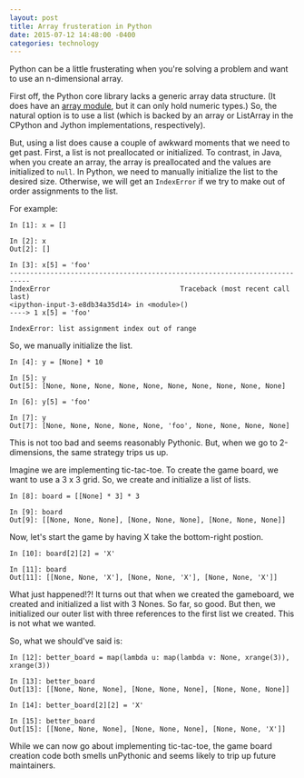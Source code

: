 ```yaml
---
layout: post
title: Array frusteration in Python
date: 2015-07-12 14:48:00 -0400
categories: technology
---
```


Python can be a little frusterating when you're solving a problem and want to use an n-dimensional array.

First off, the Python core library lacks a generic array data structure. (It does have an [array module](https://docs.python.org/2/library/array.html), but it can only hold numeric types.) So, the natural option is to use a list (which is backed by an array or ListArray in the CPython and Jython implementations, respectively).

But, using a list does cause a couple of awkward moments that we need to get past. First, a list is not preallocated or initialized. To contrast, in Java, when you create an array, the array is preallocated and the values are initialized to `null`. In Python, we need to manually initialize the list to the desired size. Otherwise, we will get an `IndexError` if we try to make out of order assignments to the list.

For example:

    In [1]: x = []

    In [2]: x
    Out[2]: []

    In [3]: x[5] = 'foo'
    ---------------------------------------------------------------------------
    IndexError                                Traceback (most recent call last)
    <ipython-input-3-e8db34a35d14> in <module>()
    ----> 1 x[5] = 'foo'

    IndexError: list assignment index out of range

So, we manually initialize the list.

    In [4]: y = [None] * 10

    In [5]: y
    Out[5]: [None, None, None, None, None, None, None, None, None, None]

    In [6]: y[5] = 'foo'

    In [7]: y
    Out[7]: [None, None, None, None, None, 'foo', None, None, None, None]

This is not too bad and seems reasonably Pythonic. But, when we go to 2-dimensions, the same strategy trips us up.

Imagine we are implementing tic-tac-toe. To create the game board, we want to use a 3 x 3 grid. So, we create and initialize a list of lists.

    In [8]: board = [[None] * 3] * 3

    In [9]: board
    Out[9]: [[None, None, None], [None, None, None], [None, None, None]]

Now, let's start the game by having X take the bottom-right postion.

    In [10]: board[2][2] = 'X'

    In [11]: board
    Out[11]: [[None, None, 'X'], [None, None, 'X'], [None, None, 'X']]

What just happened!?! It turns out that when we created the gameboard, we created and initialized a list with 3 Nones. So far, so good. But then, we initialized our outer list with three references to the first list we created. This is not what we wanted.

So, what we should've said is:

    In [12]: better_board = map(lambda u: map(lambda v: None, xrange(3)), xrange(3))

    In [13]: better_board
    Out[13]: [[None, None, None], [None, None, None], [None, None, None]]

    In [14]: better_board[2][2] = 'X'

    In [15]: better_board
    Out[15]: [[None, None, None], [None, None, None], [None, None, 'X']]

While we can now go about implementing tic-tac-toe, the game board creation code both smells unPythonic and seems likely to trip up future maintainers.
